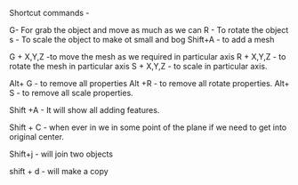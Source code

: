 Shortcut commands - 

G- For grab the object and move as much as we can
R - To rotate the object
s - To scale the object to make ot small and bog
Shift+A - to add a mesh

G + X,Y,Z -to move the mesh as we required in particular axis
R + X,Y,Z - to rotate the mesh in particular axis
S + X,Y,Z - to scale in particular axis.

Alt+ G - to remove all properties
Alt +R - to remove all rotate properties.
Alt+ S - to remove all scale properties.

Shift +A - It will show all adding features.

Shift  + C - when ever in we in some point of the plane if we need to get into original center.

Shift+j  - will join two objects  

shift + d -  will make a copy
